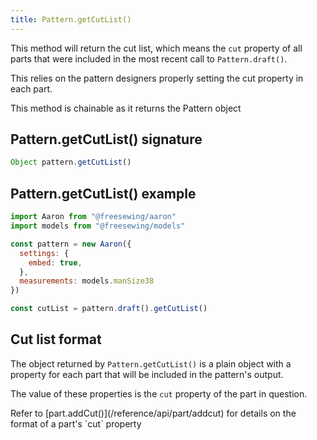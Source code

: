 ```yaml
---
title: Pattern.getCutList()
---
```


This method will return the cut list, which means the `cut` property of
all parts that were included in the most recent call to `Pattern.draft()`.

This relies on the pattern designers properly setting the cut property
in each part.

<Note>This method is chainable as it returns the Pattern object</Note>

## Pattern.getCutList() signature

```js
Object pattern.getCutList()
```

## Pattern.getCutList() example

```js
import Aaron from "@freesewing/aaron"
import models from "@freesewing/models"

const pattern = new Aaron({
  settings: {
    embed: true,
  },
  measurements: models.manSize38
})

const cutList = pattern.draft().getCutList()
```
## Cut list format

The object returned by `Pattern.getCutList()` is a plain object
with a property for each part that will be included in the pattern's output.

The value of these properties is the `cut` property of the part in question.

<Tip>
Refer to [part.addCut()](/reference/api/part/addcut) for details on the 
format of a part's `cut` property
</Tip>



